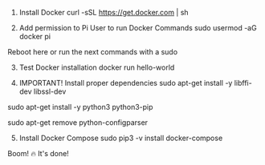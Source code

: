 1. Install Docker
curl -sSL https://get.docker.com | sh

2. Add permission to Pi User to run Docker Commands
sudo usermod -aG docker pi

Reboot here or run the next commands with a sudo

3. Test Docker installation
docker run hello-world

4. IMPORTANT! Install proper dependencies
sudo apt-get install -y libffi-dev libssl-dev

sudo apt-get install -y python3 python3-pip

sudo apt-get remove python-configparser

5. Install Docker Compose
sudo pip3 -v install docker-compose

Boom! 🔥 It's done!

